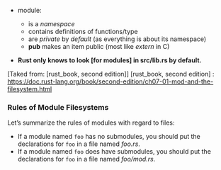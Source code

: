 + module:
    * is a *namespace*
    * contains definitions of functions/type
    * are *private* by *default* (as everything is about its namespace)
    * __pub__ makes an item public (most like *extern* in C)

+ **Rust only knows to look \[for modules\] in src/lib.rs by default.**

\[Taked from: [rust_book, second edition]\]
[rust_book, second edition] : https://doc.rust-lang.org/book/second-edition/ch07-01-mod-and-the-filesystem.html
### Rules of Module Filesystems

Let’s summarize the rules of modules with regard to files:

* If a module named `foo` has no submodules, you should put the declarations
  for `foo` in a file named *foo.rs*.
* If a module named `foo` does have submodules, you should put the declarations
  for `foo` in a file named *foo/mod.rs*.